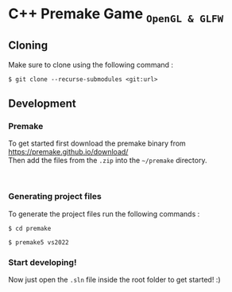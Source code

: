 # C++ Premake Game <sub>`OpenGL & GLFW`</sub>

## Cloning
Make sure to clone using the following command :
```
$ git clone --recurse-submodules <git:url>
```

## Development

### Premake
To get started first download the premake binary from <https://premake.github.io/download/><br>
Then add the files from the `.zip` into the `~/premake` directory.

<br>

### Generating project files
To generate the project files run the following commands :
```
$ cd premake

$ premake5 vs2022
```

### Start developing!
Now just open the `.sln` file inside the root folder to get started! :)
